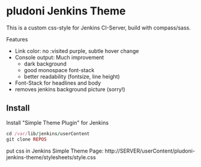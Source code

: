 # pludoni Jenkins Theme

This is a custom css-style for Jenkins CI-Server, build with compass/sass.

Features
* Link color: no :visited purple, subtle hover change
* Console output: Much improvement
  * dark background
  * good monospace font-stack
  * better readability (fontsize, line height)
* Font-Stack for headlines and body
* removes jenkins background picture (sorry!)

## Install

Install "Simple Theme Plugin" for Jenkins

```ruby
cd /var/lib/jenkins/userContent
git clone REPOS
```

put css in Jenkins Simple Theme Page:
http://SERVER/userContent/pludoni-jenkins-theme/stylesheets/style.css
